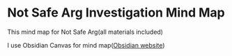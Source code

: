 # Not Safe Arg Investigation Mind Map

This mind map for Not Safe Arg(all materials included)

I use Obsidian Canvas for mind map([Obsidian website](https://obsidian.md/))